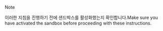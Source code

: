 > [!NOTE]
> <span data-ttu-id="dddc1-101">이러한 지침을 진행하기 전에 샌드박스를 활성화했는지 확인합니다.</span><span class="sxs-lookup"><span data-stu-id="dddc1-101">Make sure you have activated the sandbox before proceeding with these instructions.</span></span>